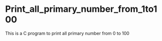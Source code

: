 # Print_all_primary_number_from_1to100
This is a C program to print all primary number from 0 to 100
